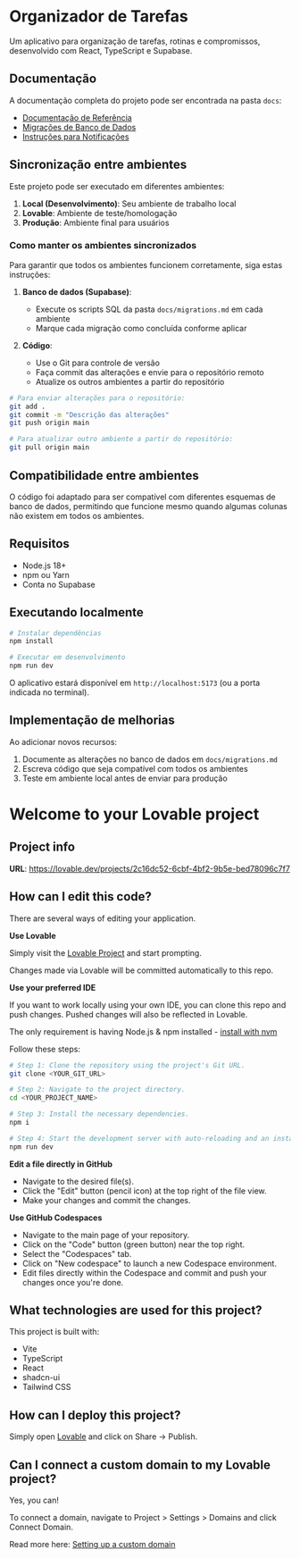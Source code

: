 # Organizador de Tarefas

Um aplicativo para organização de tarefas, rotinas e compromissos, desenvolvido com React, TypeScript e Supabase.

## Documentação

A documentação completa do projeto pode ser encontrada na pasta `docs`:

- [Documentação de Referência](docs/documentacao-referencia.md)
- [Migrações de Banco de Dados](docs/migrations.md)
- [Instruções para Notificações](docs/notificacoes_instrucoes.md)

## Sincronização entre ambientes

Este projeto pode ser executado em diferentes ambientes:

1. **Local (Desenvolvimento)**: Seu ambiente de trabalho local
2. **Lovable**: Ambiente de teste/homologação
3. **Produção**: Ambiente final para usuários

### Como manter os ambientes sincronizados

Para garantir que todos os ambientes funcionem corretamente, siga estas instruções:

1. **Banco de dados (Supabase)**:
   - Execute os scripts SQL da pasta `docs/migrations.md` em cada ambiente
   - Marque cada migração como concluída conforme aplicar

2. **Código**:
   - Use o Git para controle de versão
   - Faça commit das alterações e envie para o repositório remoto
   - Atualize os outros ambientes a partir do repositório

```bash
# Para enviar alterações para o repositório:
git add .
git commit -m "Descrição das alterações"
git push origin main

# Para atualizar outro ambiente a partir do repositório:
git pull origin main
```

## Compatibilidade entre ambientes

O código foi adaptado para ser compatível com diferentes esquemas de banco de dados, permitindo que funcione mesmo quando algumas colunas não existem em todos os ambientes.

## Requisitos

- Node.js 18+
- npm ou Yarn
- Conta no Supabase

## Executando localmente

```bash
# Instalar dependências
npm install

# Executar em desenvolvimento
npm run dev
```

O aplicativo estará disponível em `http://localhost:5173` (ou a porta indicada no terminal).

## Implementação de melhorias

Ao adicionar novos recursos:

1. Documente as alterações no banco de dados em `docs/migrations.md`
2. Escreva código que seja compatível com todos os ambientes
3. Teste em ambiente local antes de enviar para produção

# Welcome to your Lovable project

## Project info

**URL**: https://lovable.dev/projects/2c16dc52-6cbf-4bf2-9b5e-bed78096c7f7

## How can I edit this code?

There are several ways of editing your application.

**Use Lovable**

Simply visit the [Lovable Project](https://lovable.dev/projects/2c16dc52-6cbf-4bf2-9b5e-bed78096c7f7) and start prompting.

Changes made via Lovable will be committed automatically to this repo.

**Use your preferred IDE**

If you want to work locally using your own IDE, you can clone this repo and push changes. Pushed changes will also be reflected in Lovable.

The only requirement is having Node.js & npm installed - [install with nvm](https://github.com/nvm-sh/nvm#installing-and-updating)

Follow these steps:

```sh
# Step 1: Clone the repository using the project's Git URL.
git clone <YOUR_GIT_URL>

# Step 2: Navigate to the project directory.
cd <YOUR_PROJECT_NAME>

# Step 3: Install the necessary dependencies.
npm i

# Step 4: Start the development server with auto-reloading and an instant preview.
npm run dev
```

**Edit a file directly in GitHub**

- Navigate to the desired file(s).
- Click the "Edit" button (pencil icon) at the top right of the file view.
- Make your changes and commit the changes.

**Use GitHub Codespaces**

- Navigate to the main page of your repository.
- Click on the "Code" button (green button) near the top right.
- Select the "Codespaces" tab.
- Click on "New codespace" to launch a new Codespace environment.
- Edit files directly within the Codespace and commit and push your changes once you're done.

## What technologies are used for this project?

This project is built with:

- Vite
- TypeScript
- React
- shadcn-ui
- Tailwind CSS

## How can I deploy this project?

Simply open [Lovable](https://lovable.dev/projects/2c16dc52-6cbf-4bf2-9b5e-bed78096c7f7) and click on Share -> Publish.

## Can I connect a custom domain to my Lovable project?

Yes, you can!

To connect a domain, navigate to Project > Settings > Domains and click Connect Domain.

Read more here: [Setting up a custom domain](https://docs.lovable.dev/tips-tricks/custom-domain#step-by-step-guide)
